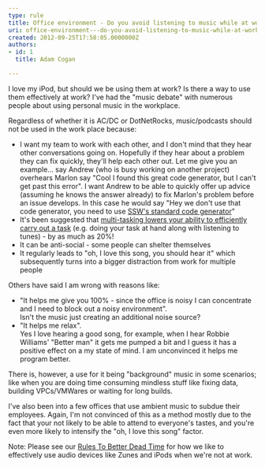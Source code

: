 ```yaml
---
type: rule
title: Office environment - Do you avoid listening to music while at work?
uri: office-environment---do-you-avoid-listening-to-music-while-at-work
created: 2012-09-25T17:58:05.0000000Z
authors:
- id: 1
  title: Adam Cogan

---
```




<span class='intro'> <p>
                    I love my iPod, but should we be using them
                    at work? Is there a way to use them effectively at work? I've had the &quot;music debate&quot;
                    with numerous people about using personal music in the workplace.
                </p> </span>

<p>
                    Regardless of whether it is AC/DC or DotNetRocks, music/podcasts should not be used in the work place because&#58;
                </p>
                <ul>
                    <li>I want my team to work with each other, and I don't mind that they hear other conversations
                        going on. Hopefully if they hear about a problem they can fix quickly, they'll help
                        each other out. Let me give you an example... say Andrew (who is busy working on
                        another project) overhears Marlon say &quot;Cool I found this great code generator, but
                        I can't get past this error&quot;. I want Andrew to be able to quickly offer up advice
                        (assuming he knows the answer already) to fix Marlon's problem before an issue develops.
                        In this case he would say &quot;Hey we don't use that code generator, you need to use
                        <a href="http&#58;//www.ssw.com.au/ssw/Standards/DeveloperGeneral/netTools.aspx">SSW's standard code generator</a>&quot;
                    </li>
                    <li>It's been suggested that <a href="http&#58;//www.codinghorror.com/blog/2006/09/the-multi-tasking-myth.html" class="external" target="_blank">multi-tasking lowers your ability to efficiently
                        carry out a task</a> (e.g. doing your task at hand along with listening to tunes)
                        - by as much as 20%! </li>
                    <li>It can be anti-social - some people can shelter themselves </li>
                    <li>It regularly leads to &quot;oh, I love this song, you should hear it&quot; which subsequently
                        turns into a bigger distraction from work for multiple people </li>
                </ul>
                <p>
                    Others have said I am wrong with reasons like&#58;
                </p>
                <ul>
                    <li>&quot;It helps me give you 100% - since the office is noisy I can concentrate and I need
                        to block out a noisy environment&quot;.
                        <br>
                        Isn't the music just creating an additional noise source? </li>
                    <li>&quot;It helps me relax&quot;.
                        <br>
                        Yes I love hearing a good song, for example, when I hear Robbie Williams' &quot;Better
                        man&quot; it gets me pumped a bit and I guess it has a positive effect on a my state
                        of mind. I am unconvinced it helps me program better. </li>
                </ul>
                <p>
                    There is, however, a use for it being &quot;background&quot; music in some scenarios; like
                    when you are doing time consuming mindless stuff like fixing data, building VPCs/VMWares
                    or waiting for long builds.
                </p>
                <p>
                    I've also been into a few offices that use ambient music to subdue their employees.
                    Again, I'm not convinced of this as a method mostly due to the fact that your not
                    likely to be able to attend to everyone's tastes, and you're even more likely to
                    intensify the &quot;oh, I love this song&quot; factor.
                </p>
                <p>
                    Note&#58; Please see our <a href="http&#58;//www.ssw.com.au/ssw/Standards/Rules/RulesToBetterDeadTime.aspx#AudioDevice">Rules To Better
                        Dead Time</a> for how we like to effectively use audio devices like Zunes and
                    iPods when we're not at work.
                </p>


